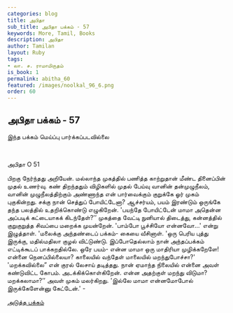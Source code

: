 ```yaml
---
categories: blog
title: அபிதா
sub_title: அபிதா பக்கம் - 57
keywords: More, Tamil, Books
description: அபிதா
author: Tamilan
layout: Ruby
tags:
- லா. ச. ராமாமிருதம்
is_book: 1
permalink: abitha_60
featured: /images/noolkal_96_6.png
order: 60
---
```

## அபிதா பக்கம் - 57

இந்த பக்கம் மெய்ப்பு பார்க்கப்படவில்லை

﻿

அபிதா O 51

பிறகு நேர்ந்தது அறியேன். மல்லாந்த முகத்தில் பணித்த காற்றுதான் மீண்ட தினைப்பின் முதல் உணர்வு. கண் திறந்ததும் விழிகளில் முதல் பேய்வு வானின் தன்முழுநீலம், வானின் முழுநீலத்திற்கும் அண்ணாந்த என் பார்வைக்கும் குறுக்கே ஓர் முகம் புகுகின்றது. சக்கு நான் செத்துப் போயிட்டேனா? ஆச்சர்யம், பயம் இரண்டும் ஒருங்கே தந்த பலத்தில் உதறிக்கொண்டு எழுகிறேன். 'பயந்தே போயிட்டேன் மாமா அதென்ன அப்படிக் கட்டையாகக் கிடந்தேள்?’’ முகத்தை வேட்டி நுனியால் திடைத்து, கன்னத்தில் குறுகுறுத்த சிவப்பை மறைக்க முயன்றேன். 'பாம்போ பூச்சியோ என்னவோ...' என்று இழுத்தாள். 'மலைக்கு அந்தண்டைப் பக்கம்- கையை வீசினாள். 'ஒரு பெரிய புத்து இருக்கு, மதில்மதிலா குழல் விட்டுண்டு. இப்போதெல்லாம் நான் அந்தப்பக்கம் எட்டிக்கூடப் பாக்கறதில்லே. ஒரே பயம்- என்ன மாமா ஒரு மாதிரியா முழிக்கறேளே! என்னை நெனப்பில்லையா? காலையில் வந்தேள் மாலையில் மறந்துபோச்சா?' 'மறக்கவில்லை” என் குரல் லேசாய் தடித்தது. நான் ஏமாந்த நிலையில் என்னை அவள் கண்டுவிட்ட கோபம். அடக்கிக்கொள்கிறேன். என்ன அதற்குள் மறந்து விடுமா? மறக்கலாமா?’’ அவள் முகம் மலர்கிறது. 'இல்லே மாமா என்னமோபோல் இருக்கேளேன்னு கேட்டேன்.' -

[அடுத்த பக்கம்](abitha_61)